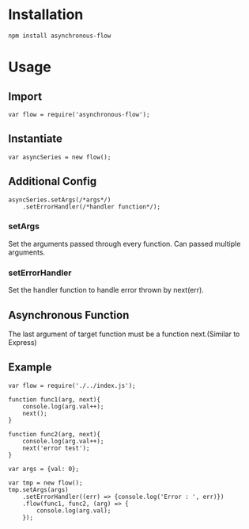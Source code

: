 # Installation #
```
npm install asynchronous-flow
```
# Usage #
## Import ##
```
var flow = require('asynchronous-flow');
```
## Instantiate ##
```
var asyncSeries = new flow();
```
## Additional Config ##
```
asyncSeries.setArgs(/*args*/)
	.setErrorHandler(/*handler function*/);
```
### setArgs ###
Set the arguments passed through every function.
Can passed multiple arguments.
### setErrorHandler ###
Set the handler function to handle error thrown by next(err).
## Asynchronous Function ##
The last argument of target function must be a function next.(Similar to Express)
## Example ##
```
var flow = require('./../index.js');

function func1(arg, next){
	console.log(arg.val++);
	next();
}

function func2(arg, next){
	console.log(arg.val++);
	next('error test');
}

var args = {val: 0};

var tmp = new flow();
tmp.setArgs(args)
	.setErrorHandler((err) => {console.log('Error : ', err)})
	.flow(func1, func2, (arg) => {
		console.log(arg.val);
	});
```
